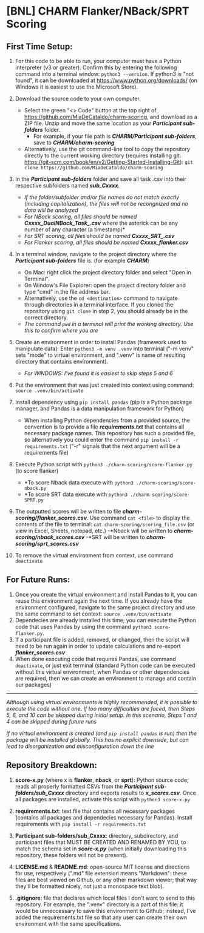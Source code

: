 # [BNL] CHARM Flanker/NBack/SPRT Scoring

## First Time Setup:

1. For this code to be able to run, your computer must have a Python interpreter (v3 or greater). Confirm this by entering the following command into a terminal window: ```python3 --version```. If python3 is "not found", it can be downloaded at https://www.python.org/downloads/ (on Windows it is easiest to use the Microsoft Store).

2. Download the source code to your own computer. 
    - Select the green "<> Code" button at the top right of https://github.com/MiaDeCataldo/charm-scoring, and download as a ZIP file. Unzip and move the same location as your ***Participant sub-folders*** folder.
        - For example, if your file path is ***CHARM/Participant sub-folders***, save to ***CHARM/charm-scoring*** 
    - Alternatively, use the git command-line tool to copy the repository directly to the current working directory (requires installing git: https://git-scm.com/book/en/v2/Getting-Started-Installing-Git): ```git clone https://github.com/MiaDeCataldo/charm-scoring```

3. In the ***Participant sub-folders*** folder and save all task .csv into their respective subfolders named ***sub_Cxxxx***. 
    - *If the folder/subfolder and/or file names do not match exactly (including capitalization), the files will not be recongnized and no data will be analyzed*
    - *For NBack scoring, all files should be named ***Cxxxx_DualNBack_Task_*.csv*** where the asterick can be any number of any character (a timestamp)*
    - *For SRT scoring, all files should be named ***Cxxxx_SRT_*.csv***
    - _For Flanker scoring, all files should be named ***Cxxxx_flanker.csv***_

4. In a terminal window, navigate to the project directory where the ***Participant sub-folders*** file is. (for example ***CHARM***)
    - On Mac:  right click the project directory folder and select "Open in Terminal".
    - On Window's File Explorer: open the project directory folder and type "cmd" in the file address bar.
    - Alternatively, use the ```cd <destination>``` command to navigate through directories in a terminal interface. If you cloned the repository using ```git clone``` in step 2, you should already be in the correct directory.
    - *The command ```pwd``` in a terminal will print the working directory. Use this to confirm where you are*

5. Create an environment in order to install Pandas (framework used to manipulate data): Enter ```python3 -m venv .venv``` into terminal ("-m venv" sets "mode" to virtual environment, and ".venv" is name of resulting directory that contains environment). 

    - *For WINDOWS: I've found it is easiest to skip steps 5 and 6*

6. Put the environment that was just created into context using command: ```source .venv/bin/activate```

7. Install dependency using ```pip install pandas``` (pip is a Python package manager, and Pandas is a data manipulation framework for Python)
    - When installing Python dependencies from a provided source, the convention is to provide a file ***requirements.txt*** that contains all necessary package names. This repository has such a provided file, so alternatively you could enter the command ```pip install -r requirements.txt``` ("-r" signals that the next argument will be a requirements file)

8. Execute Python script with ```python3 ./charm-scoring/score-flanker.py``` (to score flanker) 
   - *To score Nback data execute with  ```python3 ./charm-scoring/score-nback.py```
   - *To score SRT data execute with  ```python3 ./charm-scoring/score-SPRT.py```

10. The outputted scores will be written to file ***charm-scoring/flanker_scores.csv***. Use command ```cat <file>``` to display the contents of the file to terminal: ```cat charm-scoring/scoring_file.csv``` (or view in Excel, Sheets, notepad, etc.)
    -*Nback will be written to ***charm-scoring/nback_scores.csv***
    -*SRT will be written to ***charm-scoring/sprt_scores.csv***

12. To remove the virtual environment from context, use command ```deactivate```


## For Future Runs:
1. Once you create the virtual environment and install Pandas to it, you can reuse this environment again the next time. If you already have the environment configured, navigate to the same project directory and use the same command to set context: ```source .venv/bin/activate```
2. Dependecies are already installed this time; you can execute the Python code that uses Pandas by using the command ```python3 score-flanker.py```.
3. If a participant file is added, removed, or changed, then the script will need to be run again in order to update calculations and re-export ***flanker_scores.csv***
4. When done executing code that requires Pandas, use command ```deactivate```, or just exit terminal (standard Python code can be executed without this virtual environment; when Pandas or other dependencies are required, then we can create an environment to manage and contain our packages)


---
*Although using virtual environments is highly recommended, it is possible to execute the code without one. If too many difficulties are faced, then Steps 5, 6, and 10 can be skipped during initial setup. In this scenario, Steps 1 and 4 can be skipped during future runs*

*If no virtual environment is created (and ```pip install pandas``` is run) then the package will be installed globally. This has no explicit downside, but can lead to disorganization and misconfiguration down the line*


## Repository Breakdown:
1. **score-x.py** (where x is **flanker**, **nback**, or **sprt**): Python source code; reads all properly formatted CSVs from the ***Participant sub-folders/sub_Cxxxx*** directory and exports results to ***x_scores.csv***. Once all packages are installed, activate this script with ```python3 score-x.py```

2. **requirements.txt**: text file that contains all necessary packages (contains all packages and dependecies necessary for Pandas). Install requirements with ```pip install -r requirements.txt```

3. **Participant sub-folders/sub_Cxxxx**: directory, subdirectory, and participant files that MUST BE CREATED AND RENAMED BY YOU, to match the schema set in ***score-x.py*** (when initially downloading this repository, these folders will not be present).

4. **LICENSE.md** & **README.md**: open-source MIT license and directions for use, respectively (".md" file extension means "Markdown": these files are best viewed on Github, or any other markdown viewer; that way they'll be formatted nicely, not just a monospace text blob).

5. **.gitignore**: file that declares which local files I don't want to send to this repository. For example, the ".venv" directory is a part of this file: it would be unneccessary to save this environment to Github; instead, I've added the requirements.txt file so that any user can create their own environment with the same specifications.
